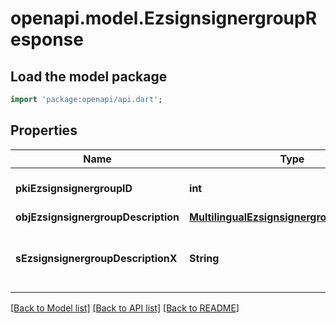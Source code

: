 # openapi.model.EzsignsignergroupResponse

## Load the model package
```dart
import 'package:openapi/api.dart';
```

## Properties
Name | Type | Description | Notes
------------ | ------------- | ------------- | -------------
**pkiEzsignsignergroupID** | **int** | The unique ID of the Ezsignsignergroup | 
**objEzsignsignergroupDescription** | [**MultilingualEzsignsignergroupDescription**](MultilingualEzsignsignergroupDescription.md) |  | 
**sEzsignsignergroupDescriptionX** | **String** | The Description of the Ezsignsignergroup in the language of the requester | [optional] 

[[Back to Model list]](../README.md#documentation-for-models) [[Back to API list]](../README.md#documentation-for-api-endpoints) [[Back to README]](../README.md)


